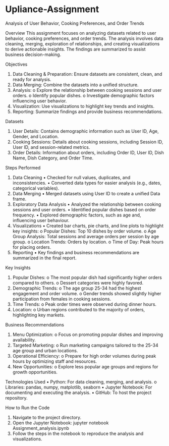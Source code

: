 # Upliance-Assignment
Analysis of User Behavior, Cooking Preferences, and Order Trends


Overview
This assignment focuses on analyzing datasets related to user behavior, cooking preferences, and order trends. The analysis involves data cleaning, merging, exploration of relationships, and creating visualizations to derive actionable insights. The findings are summarized to assist business decision-making.

Objectives
1.	Data Cleaning & Preparation: Ensure datasets are consistent, clean, and ready for analysis.
2.	Data Merging: Combine the datasets into a unified structure.
3.	Analysis:
  o	Explore the relationship between cooking sessions and user orders.
  o	Identify popular dishes.
  o	Investigate demographic factors influencing user behavior.
4.	Visualization: Use visualizations to highlight key trends and insights.
5.	Reporting: Summarize findings and provide business recommendations.

Datasets
1.	User Details: Contains demographic information such as User ID, Age, Gender, and Location.
2.	Cooking Sessions: Details about cooking sessions, including Session ID, User ID, and session-related metrics.
3.	Order Details: Information about orders, including Order ID, User ID, Dish Name, Dish Category, and Order Time.

Steps Performed
1. Data Cleaning
•	Checked for null values, duplicates, and inconsistencies.
•	Converted data types for easier analysis (e.g., dates, categorical variables).
2. Data Merging
•	Merged datasets using User ID to create a unified Data frame.
3. Exploratory Data Analysis
•	Analyzed the relationship between cooking sessions and user orders.
•	Identified popular dishes based on order frequency.
•	Explored demographic factors, such as age and, influencing user behaviour.
4. Visualizations
•	Created bar charts, pie charts, and line plots to highlight key insights:
o	Popular Dishes: Top 10 dishes by order volume.
o	Age Group Analysis: Total sessions and average orders per session by age group.
o	Location Trends: Orders by location.
o	Time of Day: Peak hours for placing orders.
5. Reporting
•	Key findings and business recommendations are summarized in the final report.

Key Insights
1.	Popular Dishes:
o	The most popular dish had significantly higher orders compared to others.
o	Dessert categories were highly favored.
2.	Demographic Trends:
o	The age group 25-34 had the highest engagement and order volume.
o	Gender trends showed slightly higher participation from females in cooking sessions.
3.	Time Trends:
o	Peak order times were observed during dinner hours.
4.	Location:
o	Urban regions contributed to the majority of orders, highlighting key markets.

Business Recommendations
1.	Menu Optimization:
o	Focus on promoting popular dishes and improving availability.
2.	Targeted Marketing:
o	Run marketing campaigns tailored to the 25-34 age group and urban locations.
3.	Operational Efficiency:
o	Prepare for high order volumes during peak hours by optimizing staff and resources.
4.	New Opportunities:
o	Explore less popular age groups and regions for growth opportunities.

Technologies Used
•	Python: For data cleaning, merging, and analysis.
    o	Libraries: pandas, numpy, matplotlib, seaborn
•	Jupyter Notebook: For documenting and executing the analysis.
•	GitHub: To host the project repository.

How to Run the Code
1.	Navigate to the project directory.
2.	Open the Jupyter Notebook: jupyter notebook Assignment_analysis.ipynb
3.	Follow the steps in the notebook to reproduce the analysis and visualizations.


